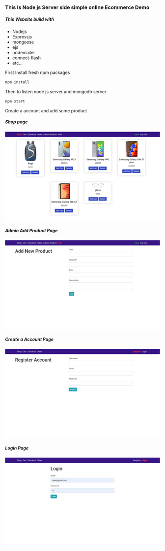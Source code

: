### This Is Node js Server side simple online Ecommerce Demo



##### This Website build with 

- Nodejs
- Expressjs
- mongoose
- ejs
- nodemailer
- connect-flash
- etc...



First Install fresh npm packages

````sh
npm install 
````



Then to listen node js server and mongodb server 

```sh
npm start
```





Create a account  and add some product



##### Shop page

![](./previews/app_preview.jpg)





##### Admin Add Product Page 

![](./previews/add_product.jpg)





##### Create a Account Page

![](./previews/2022-05-06_200102.jpg)





##### Login Page

![](./previews/login.jpg)
